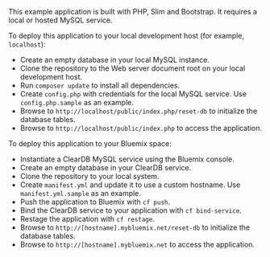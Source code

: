 This example application is built with PHP, Slim and Bootstrap. It requires a local or hosted MySQL service. 

To deploy this application to your local development host (for example, `localhost`):

 * Create an empty database in your local MySQL instance.
 * Clone the repository to the Web server document root on your local development host.
 * Run `composer update` to install all dependencies.
 * Create `config.php` with credentials for the local MySQL service. Use `config.php.sample` as an example.
 * Browse to `http://localhost/public/index.php/reset-db` to initialize the database tables.
 * Browse to `http://localhost/public/index.php` to access the application.
 
To deploy this application to your Bluemix space:

 * Instantiate a ClearDB MySQL service using the Bluemix console. 
 * Create an empty database in your ClearDB service.
 * Clone the repository to your local system.
 * Create `manifest.yml` and update it to use a custom hostname. Use `manifest.yml.sample` as an example.
 * Push the application to Bluemix with `cf push`.
 * Bind the ClearDB service to your application with `cf bind-service`.
 * Restage the application with `cf restage`.
 * Browse to `http://[hostname].mybluemix.net/reset-db` to initialize the database tables.
 * Browse to `http://[hostname].mybluemix.net` to access the application.

